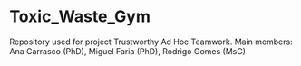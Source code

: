 # Toxic_Waste_Gym
Repository used for project Trustworthy Ad Hoc Teamwork. Main members: Ana Carrasco (PhD), Miguel Faria (PhD), Rodrigo Gomes (MsC)
